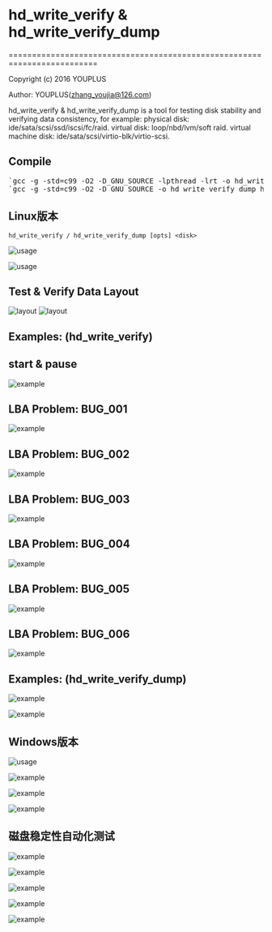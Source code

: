 # hd_write_verify & hd_write_verify_dump
=========================================================================

Copyright (c) 2016 YOUPLUS

Author: YOUPLUS(<zhang_youjia@126.com>)

hd_write_verify & hd_write_verify_dump is a tool for testing disk stability and verifying data consistency, for example: physical disk: ide/sata/scsi/ssd/iscsi/fc/raid. virtual disk: loop/nbd/lvm/soft raid. virtual machine disk: ide/sata/scsi/virtio-blk/virtio-scsi.

## Compile
<pre>
`gcc -g -std=c99 -O2 -D_GNU_SOURCE -lpthread -lrt -o hd_write_verify hd_write_verify.h hd_write_verify.c`
`gcc -g -std=c99 -O2 -D_GNU_SOURCE -o hd_write_verify_dump hd_write_verify.h hd_write_verify_dump.c`
</pre>

## Linux版本
`hd_write_verify / hd_write_verify_dump [opts] <disk>`

![usage](./test/hd_write_verify%20help.png)

![usage](./test/hd_write_verify_dump%20help.png)

## Test & Verify Data Layout
![layout](./test/hd_write_verify%20V0.05.png)
![layout](./test/layout.png)

## Examples: (hd_write_verify)
## start & pause
![example](./test/pause%20%26%20start.png)

## LBA Problem: BUG_001
![example](./test/BUG_001.png)

## LBA Problem: BUG_002
![example](./test/BUG_002.png)

## LBA Problem: BUG_003
![example](./test/BUG_003.png)

## LBA Problem: BUG_004
![example](./test/BUG_004\(2\).png)

## LBA Problem: BUG_005
![example](./test/BUG_005.png)

## LBA Problem: BUG_006
![example](./test/BUG_006\(3\).png)

## Examples: (hd_write_verify_dump)
![example](./test/hd_write_verify_dump.png)

![example](./test/hd_write_verify_dump\(4\).png)


## Windows版本
![usage](./test/hd_write_verify.exe%20help.png)

![example](./test/hd_write_verify.png)

![example](./test/hd_write_verify3.png)

![example](./test/hd_write_verify_dump\(windows\).png)


## 磁盘稳定性自动化测试
![example](./test/磁盘lba工具自动化测试.png)

![example](./test/磁盘lba工具自动化测试1.png)

![example](./test/磁盘lba工具自动化测试2.png)

![example](./test/磁盘lba工具自动化测试4.png)

![example](./test/磁盘lba工具自动化测试5.png)



